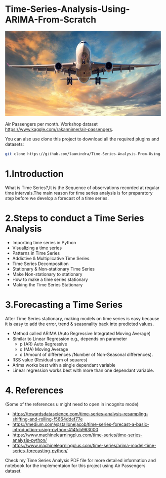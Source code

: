 # Time-Series-Analysis-Using-ARIMA-From-Scratch

<img src="aircraft.jpg" width="520" height="275">

Air Passengers per month. Workshop dataset
https://www.kaggle.com/rakannimer/air-passengers.

You can also use clone this project to download all the required plugins and datasets:
```sh
git clone https://github.com/lauvindra/Time-Series-Analysis-From-Using-ARIMA-Model-Scratch.git
```

# 1.Introduction 
What is Time Series?,It is the Sequence of observations recorded at regular time intervals.The main reason for time series analysis is for preparatory step before we develop a forecast of a time series.

# 2.Steps to conduct a Time Series Analysis
   * Importing time series in Python
   * Visualizing a time series
   * Patterns in Time Series
   * Addictive & Multiplicative Time Series
   * Time Series Decomposition
   * Stationary & Non-stationary Time Series
   * Make Non-stationary to stationary
   * How to make a time series stationary
   * Making the Time Series Stationary
 
 # 3.Forecasting a Time Series
After Time Series stationary, making models on time series is easy because it is easy to add the error, trend & seasonality back into predicted values.

* Method called ARIMA (Auto Regressive Integrated Moving Average)
* Similar to Linear Regression e.g., depends on parameter
    * p (AR) Auto Regressive
    * q (MA) Moving Average
    * d (Amount of differences /Number of Non-Seasonal differences).
* RSS value (Residual sum of squares)
* Arima works best with a single dependant variable
* Linear regression works best with more than one dependant variable.

 

# 4. References 
   (Some of the references u might need to open in incognito mode)
* https://towardsdatascience.com/time-series-analysis-resampling-shifting-and-rolling-f5664ddef77e 
* https://medium.com/@stallonejacob/time-series-forecast-a-basic-introduction-using-python-414fcb963000
* https://www.machinelearningplus.com/time-series/time-series-analysis-python/
* https://www.machinelearningplus.com/time-series/arima-model-time-series-forecasting-python/

Check my Time Series Analysis PDF file for more detailed information and notebook for the implementaion for this project using Air Passengers dataset.
